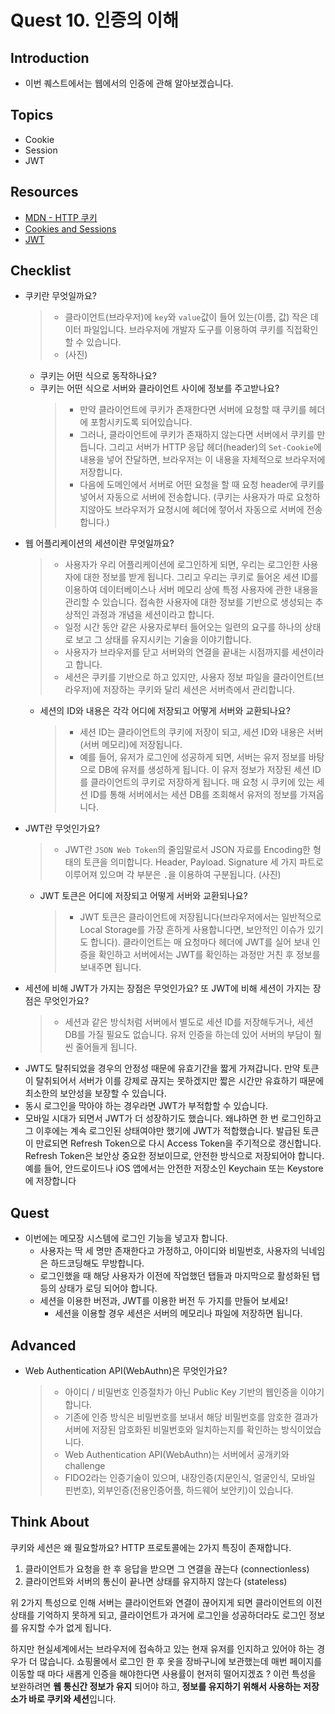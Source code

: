 # Quest 10. 인증의 이해

## Introduction

- 이번 퀘스트에서는 웹에서의 인증에 관해 알아보겠습니다.

## Topics

- Cookie
- Session
- JWT

## Resources

- [MDN - HTTP 쿠키](https://developer.mozilla.org/ko/docs/Web/HTTP/Cookies)
- [Cookies and Sessions](https://web.stanford.edu/~ouster/cgi-bin/cs142-fall10/lecture.php?topic=cookie)
- [JWT](https://jwt.io/)

## Checklist

- 쿠키란 무엇일까요?
  > - 클라이언트(브라우저)에 `key`와 `value`값이 들어 있는(이름, 값) 작은 데이터 파일입니다. 브라우저에 개발자 도구를 이용하여 쿠키를 직접확인 할 수 있습니다.
  > - (사진)
  - 쿠키는 어떤 식으로 동작하나요?
  - 쿠키는 어떤 식으로 서버와 클라이언트 사이에 정보를 주고받나요?
    > - 만약 클라이언트에 쿠키가 존재한다면 서버에 요청할 때 쿠키를 헤더에 포함시키도록 되어있습니다.
    > - 그러나, 클라이언트에 쿠키가 존재하지 않는다면 서버에서 쿠키를 만듭니다. 그리고 서버가 HTTP 응답 헤더(header)의 `Set-Cookie`에 내용을 넣어 잔달하면, 브라우저는 이 내용을 자체적으로 브라우저에 저장합니다.
    > - 다음에 도메인에서 서버로 어떤 요청을 할 때 요청 header에 쿠키를 넣어서 자동으로 서버에 전송합니다. (쿠키는 사용자가 따로 요청하지않아도 브라우저가 요청시에 헤더에 젛어서 자동으로 서버에 전송합니다.)
- 웹 어플리케이션의 세션이란 무엇일까요?
  > - 사용자가 우리 어플리케이션에 로그인하게 되면, 우리는 로그인한 사용자에 대한 정보를 받게 됩니다. 그리고 우리는 쿠키로 들어온 세션 ID를 이용하여 데이터베이스나 서버 메모리 상에 특정 사용자에 관한 내용을 관리할 수 있습니다. 접속한 사용자에 대한 정보를 기반으로 생성되는 추상적인 과정과 개념을 세션이라고 합니다.
  > - 일정 시간 동안 같은 사용자로부터 들어오는 일련의 요구를 하나의 상태로 보고 그 상태를 유지시키는 기술을 이야기합니다.
  > - 사용자가 브라우저를 닫고 서버와의 연결을 끝내는 시점까지를 세션이라고 합니다.
  > - 세션은 쿠키를 기반으로 하고 있지만, 사용자 정보 파일을 클라이언트(브라우저)에 저장하는 쿠키와 달리 세션은 서버측에서 관리합니다.
  - 세션의 ID와 내용은 각각 어디에 저장되고 어떻게 서버와 교환되나요?
    > - 세션 ID는 클라이언트의 쿠키에 저장이 되고, 세션 ID와 내용은 서버(서버 메모리)에 저장됩니다.
    > - 예를 들어, 유저가 로그인에 성공하게 되면, 서버는 유저 정보를 바탕으로 DB에 유저를 생성하게 됩니다. 이 유저 정보가 저장된 세션 ID를 클라이언트의 쿠키로 저장하게 됩니다. 매 요청 시 쿠키에 있는 세션 ID를 통해 서버에서는 세션 DB를 조회해서 유저의 정보를 가져옵니다.
- JWT란 무엇인가요?
  > - JWT란 `JSON Web Token`의 줄임말로서 JSON 자료를 Encoding한 형태의 토큰을 의미합니다. Header, Payload. Signature 세 가지 파트로 이루어져 있으며 각 부분은 `.`을 이용하여 구분됩니다.
  >   (사진)
  - JWT 토큰은 어디에 저장되고 어떻게 서버와 교환되나요?
    > - JWT 토큰은 클라이언트에 저장됩니다(브라우저에서는 일반적으로 Local Storage를 가장 흔하게 사용합니다면, 보안적인 이슈가 있기도 합니다). 클라이언트는 매 요청마다 헤더에 JWT를 실어 보내 인증을 확인하고 서버에서는 JWT를 확인하는 과정만 거친 후 정보를 보내주면 됩니다.
- 세션에 비해 JWT가 가지는 장점은 무엇인가요? 또 JWT에 비해 세션이 가지는 장점은 무엇인가요?
  > - 세션과 같은 방식처럼 서버에서 별도로 세션 ID를 저장해두거나, 세션 DB를 가질 필요도 없습니다. 유저 인증을 하는데 있어 서버의 부담이 훨씬 줄어들게 됩니다.
- JWT도 탈취되었을 경우의 안정성 때문에 유효기간을 짧게 가져갑니다. 만약 토큰이 탈취되어서 서버가 이를 강제로 끊지는 못하겠지만 짧은 시간만 유효하기 때문에 최소한의 보안성을 보장할 수 있습니다.
- 동시 로그인을 막아야 하는 경우라면 JWT가 부적합할 수 있습니다. 
- 모바일 시대가 되면서 JWT가 더 성장하기도 했습니다. 왜냐하면 한 번 로그인하고 그 이후에는 계속 로그인된 상태여야만 했기에 JWT가 적합했습니다. 발급된 토큰이 만료되면 Refresh Token으로 다시 Access Token을 주기적으로 갱신합니다. Refresh Token은 보안상 중요한 정보이므로, 안전한 방식으로 저장되어야 합니다. 예를 들어, 안드로이드나 iOS 앱에서는 안전한 저장소인 Keychain 또는 Keystore에 저장합니다

## Quest

- 이번에는 메모장 시스템에 로그인 기능을 넣고자 합니다.
  - 사용자는 딱 세 명만 존재한다고 가정하고, 아이디와 비밀번호, 사용자의 닉네임은 하드코딩해도 무방합니다.
  - 로그인했을 때 해당 사용자가 이전에 작업했던 탭들과 마지막으로 활성화된 탭 등의 상태가 로딩 되어야 합니다.
  - 세션을 이용한 버전과, JWT를 이용한 버전 두 가지를 만들어 보세요!
    - 세션을 이용할 경우 세션은 서버의 메모리나 파일에 저장하면 됩니다.

## Advanced

- Web Authentication API(WebAuthn)은 무엇인가요?
  > - 아이디 / 비밀번호 인증절차가 아닌 Public Key 기반의 웹인증을 이야기합니다.
  > - 기존에 인증 방식은 비밀번호를 보내서 해당 비밀번호를 암호한 결과가 서버에 저장된 암호화된 비밀번호와 일치하는지를 확인하는 방식이었습니다.
  > - Web Authentication API(WebAuthn)는 서버에서 공개키와 challenge
  > - FIDO2라는 인증기술이 있으며, 내장인증(지문인식, 얼굴인식, 모바일 핀번호), 외부인증(전용인증어플, 하드웨어 보안키)이 있습니다.

## Think About

쿠키와 세션은 왜 필요할까요? HTTP 프로토콜에는 2가지 특징이 존재합니다.

1. 클라이언트가 요청을 한 후 응답을 받으면 그 연결을 끊는다 (connectionless)
2. 클라이언트와 서버의 통신이 끝나면 상태를 유지하지 않는다 (stateless)

위 2가지 특성으로 인해 서버는 클라이언트와 연결이 끊어지게 되면 클라이언트의 이전 상태를 기억하지 못하게 되고, 클라이언트가 과거에 로그인을 성공하더라도 로그인 정보를 유지할 수가 없게 됩니다.

하지만 현실세계에서는 브라우저에 접속하고 있는 현재 유저를 인지하고 있어야 하는 경우가 더 많습니다. 쇼핑몰에서 로그인 한 후 옷을 장바구니에 보관했는데 매번 페이지를 이동할 때 마다 새롭게 인증을 해야한다면 사용률이 현저히 떨어지겠죠 ? 이런 특성을 보완하려면 **웹 통신간 정보가 유지** 되어야 하고, **정보를 유지하기 위해서 사용하는 저장소가 바로 쿠키와 세션**입니다.
